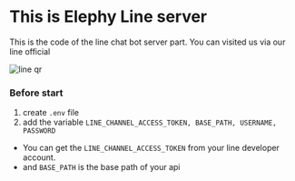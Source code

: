 # This is Elephy Line server

This is the code of the line chat bot server part. You can visited us via our line official


![line qr](https://drive.google.com/u/0/uc?id=1f4MOwk17dIX2AclUfBeA7hd3HZL5vg2y)

### Before start
1. create `.env` file
2. add the variable `LINE_CHANNEL_ACCESS_TOKEN, BASE_PATH, USERNAME, PASSWORD`
* You can get the `LINE_CHANNEL_ACCESS_TOKEN` from your line developer account.
* and `BASE_PATH` is the base path of your api
